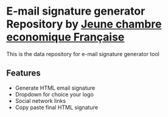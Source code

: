 # E-mail signature generator Repository by [Jeune chambre economique Française](http://jcef.asso.fr)
This is the data repository for e-mail signature generator tool

## Features
- Generate HTML email signature
- Dropdown for choice your logo
- Social network links
- Copy paste final HTML signature
